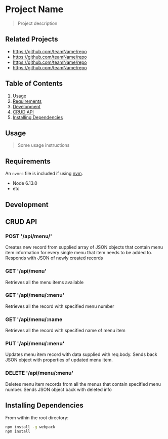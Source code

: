 # Project Name

> Project description

## Related Projects

  - https://github.com/teamName/repo
  - https://github.com/teamName/repo
  - https://github.com/teamName/repo
  - https://github.com/teamName/repo

## Table of Contents

1. [Usage](#Usage)
1. [Requirements](#requirements)
1. [Development](#development)
2. [CRUD API](#development)
3. [Installing Dependencies](#development)

## Usage

> Some usage instructions

## Requirements

An `nvmrc` file is included if using [nvm](https://github.com/creationix/nvm).

- Node 6.13.0
- etc

## Development

## CRUD API

### POST '/api/menu/'

Creates new record from supplied array of JSON objects that contain menu item information for every single menu that item needs to be added to. Responds with JSON of newly created records

###  GET '/api/menu'

Retrieves all the menu items available

### GET '/api/menu/:menu'

Retrieves all the record with specified menu number

### GET '/api/menu/:name

Retrieves all the record with specified name of menu item

### PUT '/api/menu/:menu'

Updates menu item record with data supplied with req.body. Sends back JSON object with properties of updated menu item.

### DELETE '/api/menu/:menu'

Deletes menu item records from all the menus that contain specified menu number.  Sends JSON object back with deleted info



## Installing Dependencies

From within the root directory:

```sh
npm install -g webpack
npm install
```

